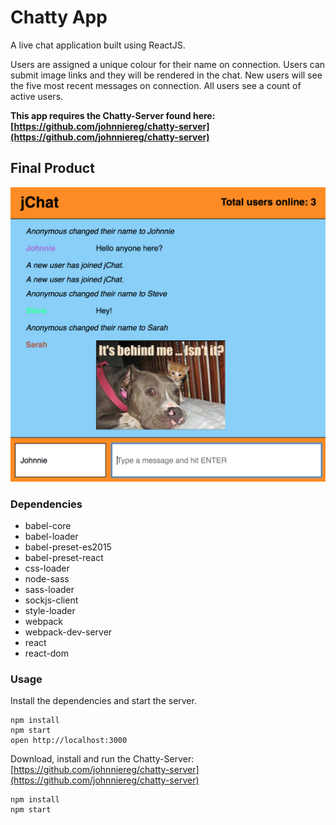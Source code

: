 # Chatty App

A live chat application built using ReactJS. 

Users are assigned a unique colour for their name on connection. Users can submit image links and they will be rendered in the chat. New users will see the five most recent messages on connection. All users see a count of active users.

**This app requires the Chatty-Server found here: [https://github.com/johnniereg/chatty-server](https://github.com/johnniereg/chatty-server)**

## Final Product

!["App Screenshot"](https://github.com/johnniereg/chatty-app/blob/code-cleanup/docs/chatty-app.png)

### Dependencies

* babel-core
* babel-loader
* babel-preset-es2015
* babel-preset-react
* css-loader
* node-sass
* sass-loader
* sockjs-client
* style-loader
* webpack
* webpack-dev-server
* react
* react-dom

### Usage

Install the dependencies and start the server.

```
npm install
npm start
open http://localhost:3000
```

Download, install and run the Chatty-Server:
[https://github.com/johnniereg/chatty-server](https://github.com/johnniereg/chatty-server)

```
npm install
npm start
```